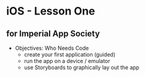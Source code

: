 iOS - Lesson One
====================
for Imperial App Society
------------------------

- Objectives: Who Needs Code
    - create your first application (guided)
    - run the app on a device / emulator
    - use Storyboards to graphically lay out the app